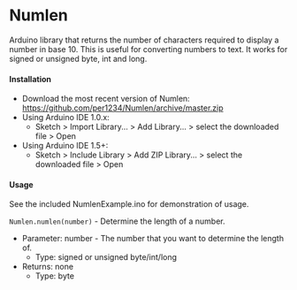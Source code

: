 Numlen
==========

Arduino library that returns the number of characters required to display a number in base 10. This is useful for converting numbers to text. It works for signed or unsigned byte, int and long.

#### Installation
- Download the most recent version of Numlen: https://github.com/per1234/Numlen/archive/master.zip
- Using Arduino IDE 1.0.x:
  - Sketch > Import Library... > Add Library... > select the downloaded file > Open
- Using Arduino IDE 1.5+:
  - Sketch > Include Library > Add ZIP Library... > select the downloaded file > Open

#### Usage
See the included NumlenExample.ino for demonstration of usage.

`Numlen.numlen(number)` - Determine the length of a number.
- Parameter: number - The number that you want to determine the length of.
  - Type: signed or unsigned byte/int/long
- Returns: none
  - Type: byte
